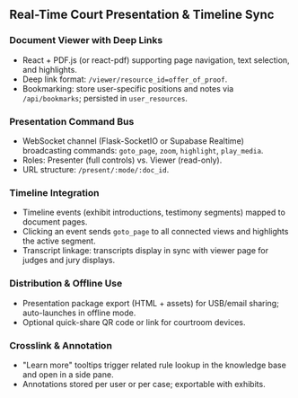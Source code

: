 ## Real-Time Court Presentation & Timeline Sync

### Document Viewer with Deep Links
- React + PDF.js (or react-pdf) supporting page navigation, text selection, and highlights.
- Deep link format: `/viewer/resource_id=offer_of_proof`.
- Bookmarking: store user-specific positions and notes via `/api/bookmarks`; persisted in `user_resources`.

### Presentation Command Bus
- WebSocket channel (Flask-SocketIO or Supabase Realtime) broadcasting commands: `goto_page`, `zoom`, `highlight`, `play_media`.
- Roles: Presenter (full controls) vs. Viewer (read-only).
- URL structure: `/present/:mode/:doc_id`.

### Timeline Integration
- Timeline events (exhibit introductions, testimony segments) mapped to document pages.
- Clicking an event sends `goto_page` to all connected views and highlights the active segment.
- Transcript linkage: transcripts display in sync with viewer page for judges and jury displays.

### Distribution & Offline Use
- Presentation package export (HTML + assets) for USB/email sharing; auto-launches in offline mode.
- Optional quick-share QR code or link for courtroom devices.

### Crosslink & Annotation
- "Learn more" tooltips trigger related rule lookup in the knowledge base and open in a side pane.
- Annotations stored per user or per case; exportable with exhibits.
